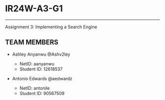 # IR24W-A3-G1
-------------------------
Assignment 3: Implementing a Search Engine

TEAM MEMBERS
-------------------------
- Ashley Anyanwu @Ashv2ley
  - NetID: aanyanwu
  - Student ID: 12618537
 
- Antonio Edwards @aedwardz
  - NetID: antonile
  - Student ID: 90567509
